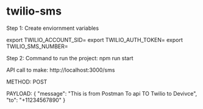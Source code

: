 # twilio-sms


Step 1: Create enviornment variables

  export TWILIO_ACCOUNT_SID=
  export TWILIO_AUTH_TOKEN=
  export TWILIO_SMS_NUMBER=
  
  Step 2:
    Command to run the project:   npm run start
    
    
  API call to make:     http://localhost:3000/sms
  
  METHOD:               POST
  
  PAYLOAD:              {
                            "message": "This is from Postman To api TO Twilio to Devivce",
                             "to": "+11234567890"
                        }
